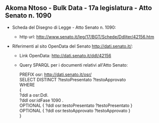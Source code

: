 ## Akoma Ntoso - Bulk Data - 17a legislatura - Atto Senato n. 1090 ##

* Scheda del Disegno di Legge - Atto Senato n. 1090:
	* http url: http://www.senato.it/leg/17/BGT/Schede/Ddliter/42156.htm

* Riferimenti al sito OpenData del Senato http://dati.senato.it/:
	* Link OpenData: http://dati.senato.it/ddl/42156
	* Query SPARQL per i documenti relativi all'Atto Senato:

        PREFIX osr: <http://dati.senato.it/osr/>  
		SELECT DISTINCT ?testoPresentato ?testoApprovato  
		WHERE  
		{  
		    ?ddl a osr:Ddl.  
		    ?ddl osr:idFase 1090 .  
		    OPTIONAL { ?ddl osr:testoPresentato ?testoPresentato }  
		    OPTIONAL { ?ddl osr:testoApprovato ?testoApprovato }  
		}
		